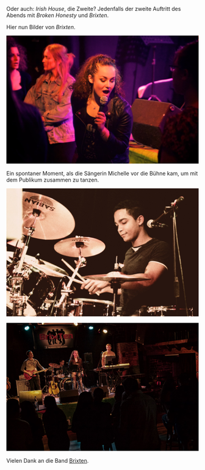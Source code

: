 ---
---
Oder auch: *Irish House*, die Zweite? Jedenfalls der zweite Auftritt des Abends mit *Broken Honesty* und *Brixten*.

Hier nun Bilder von *Brixten*.

![Brixten](assets/img/work/brixten/brixten1.jpg)

Ein spontaner Moment, als die Sängerin Michelle vor die Bühne kam, um mit dem Publikum zusammen zu tanzen.

![Brixten](assets/img/work/brixten/brixten2.jpg)

![Brixten](assets/img/work/brixten/brixten3.jpg)

Vielen Dank an die Band [Brixten](http://www.facebook.com/brixten/).
